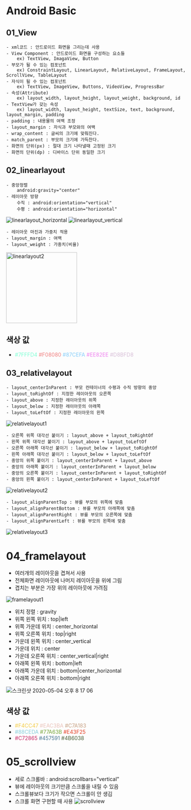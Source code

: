 # Android Basic

## 01_View
    - xml코드 : 안드로이드 화면을 그리는데 사용
    - View Component : 안드로이드 화면을 구성하는 요소들
        ex) TextView, ImagaView, Button
    - 부모가 될 수 있는 컴포넌트
        ex) ConstraintLayout, LinearLayout, RelativeLayout, FrameLayout, ScrollView, TableLayout
    - 자식이 될 수 있는 컴포넌트
        ex) TextView, ImageView, Buttons, VideoView, ProgressBar
    - 속성(Attribute)
        ex) layout_width, layout_height, layout_weight, background, id
    - TextView가 갖는 속성
        ex) layout_width, layout_height, textSize, text, background, layout_margin, padding
    - padding : 내용물의 여백 조정
    - layout_margin : 자식과 부모와의 여백
    - wrap_content : 글씨의 크기에 맞춰진다.
    - match_parent : 부모의 크기에 가득찬다.
    - 화면의 단위(px) : 절대 크기 나타낼때 고정된 크기
    - 화면의 단위(dp) : 디바이스 단위 동일한 크기
    
## 02_linearlayout
    - 중앙정렬
        android:gravity="center"
    - 레이아웃 방향
        수직 : android:orientation="vertical"
        수평 : android:orientation="horizontal"

![linearlayout_horizontal](https://user-images.githubusercontent.com/6762927/80862938-bd3abf80-8cb3-11ea-94b3-bcfa10d5c748.png)
![linearlayout_vertical](https://user-images.githubusercontent.com/6762927/80862948-d7749d80-8cb3-11ea-9d76-753d7740542f.png)

    - 레이아웃 마진과 가중치 적용 
    - layout_margin : 여백
    - layout_weight : 가중치(비율)
    
<img width="192" alt="linearlayout2" src="https://user-images.githubusercontent.com/6762927/81182198-779a3180-8fe8-11ea-8525-700717048a50.png">

## 색상 값
- <span style="color:#7FFFD4">#7FFFD4</span>
    <span style="color:#F08080">#F08080</span>
    <span style="color:#87CEFA">#87CEFA</span>
    <span style="color:#EE82EE">#EE82EE</span> 
    <span style="color:#D8BFD8">#D8BFD8</span>
    
## 03_relativelayout
    - layout_centerInParent : 부모 컨테이너의 수평과 수직 방향의 중앙
    - layout_toRightOf : 지정한 레이아웃의 오른쪽
    - layout_above : 지정한 레이아웃의 위쪽
    - layout_below : 지정한 레이아웃의 아래쪽
    - layout_toLeftOf : 지정한 레이아웃의 왼쪽

![relativelayout1](https://user-images.githubusercontent.com/6762927/80863260-f5db9880-8cb5-11ea-9934-16ca89ca7283.png)

    - 오른쪽 위쪽 대각선 붙이기 : layout_above + layout_toRightOf
    - 왼쪽 위쪽 대각선 붙이기 : layout_above + layout_toLeftOf
    - 오른쪽 아래쪽 대각선 붙이기 : layout_below + layout_toRightOf
    - 왼쪽 아래쪽 대각선 붙이기 : layout_below + layout_toLeftOf
    - 중앙의 위쪽 붙이기 : layout_centerInParent + layout_above
    - 중앙의 아래쪽 붙이기 : layout_centerInParent + layout_below
    - 중앙의 오른쪽 붙이기 : layout_centerInParent + layout_toRightOf
    - 중앙의 왼쪽 붙이기 : layout_centerInParent + layout_toLeftOf

![relativelayout2](https://user-images.githubusercontent.com/6762927/80863261-f70cc580-8cb5-11ea-8038-5bb3cf1de6ed.png)
    
    - layout_alignParentTop : 뷰를 부모의 위쪽에 맞춤
    - layout_alignParentBottom : 뷰를 부모의 아래쪽에 맞춤
    - layout_alignParentRight : 뷰를 부모의 오른쪽에 맞춤
    - layout_alignParentLeft : 뷰를 부모의 왼쪽에 맞춤

![relativelayout3](https://user-images.githubusercontent.com/6762927/80863262-f7a55c00-8cb5-11ea-9b0b-eae32ba1a544.png)


# 04_framelayout
- 여러개의 레이아웃을 겹쳐서 사용
- 전체화면 레이아웃에 나머지 레이아웃을 위에 그림
- 겹치는 부분은 가장 위의 레이아웃에 가려짐

![framelayout1](https://user-images.githubusercontent.com/6762927/80915134-1de8fb80-8d8b-11ea-93bb-e98a3d6a7bef.png)

- 위치 정렬 : gravity
- 위쪽 왼쪽 위치 : top|left
- 위쪽 가운데 위치 : center_horizontal
- 위쪽 오른쪽 위치 : top|right
- 가운데 왼쪽 위치 : center_vertical
- 가운데 위치 : center
- 가운데 오른쪽 위치 : center_vertical|right
- 아래쪽 왼쪽 위치 : bottom|left
- 아래쪽 가운데 위치 : bottom|center_horizontal
- 아래쪽 오른쪽 위치 : bottom|right

![스크린샷 2020-05-04 오후 8 17 06](https://user-images.githubusercontent.com/6762927/80960694-51d42780-8e44-11ea-90c9-61010d71406d.png)

## 색상 값
- <span style="color:#F4CC47">#F4CC47</span> 
    <span style="color:#EAC3BA">#EAC3BA</span>
    <span style="color:#C7A183">#C7A183</span>
- <span style="color:#88CEDA">#88CEDA</span>
    <span style="color:#77A63B">#77A63B</span>
    <span style="color:#E43F25">#E43F25</span>
- <span style="color:#C72865">#C72865</span>
    <span style="color:#457591">#457591</span>
    <span style="color:#4B6038">#4B6038</span>

# 05_scrollview
- 세로 스크롤바 : android:scrollbars="vertical"
- 뷰에 레이아웃의 크기만큼 스크롤을 내릴 수 있음
- 스크롤뷰보다 크기가 작으면 스크롤이 안 생김 
- 스크롤 화면 구현할 때 사용
![scrollview](https://user-images.githubusercontent.com/6762927/81062565-2703d500-8f11-11ea-9998-64fd3720317e.png)
